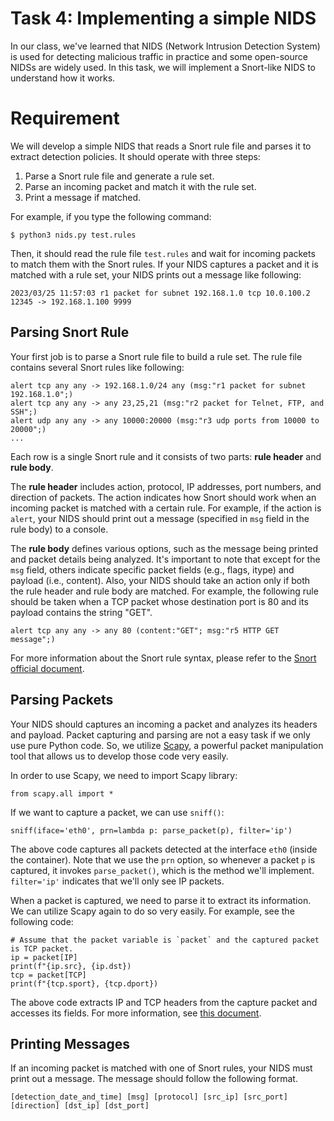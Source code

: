 # Task 4: Implementing a simple NIDS

In our class, we've learned that NIDS (Network Intrusion Detection System) is used for detecting malicious traffic in practice and some open-source NIDSs are widely used. In this task, we will implement a Snort-like NIDS to understand how it works.


# Requirement

We will develop a simple NIDS that reads a Snort rule file and parses it to extract detection policies. 
It should operate with three steps:
1. Parse a Snort rule file and generate a rule set.
2. Parse an incoming packet and match it with the rule set.
3. Print a message if matched.

For example, if you type the following command:

```
$ python3 nids.py test.rules
```

Then, it should read the rule file `test.rules` and wait for incoming packets to match them with the Snort rules. 
If your NIDS captures a packet and it is matched with a rule set, your NIDS prints out a message like following:

```
2023/03/25 11:57:03 r1 packet for subnet 192.168.1.0 tcp 10.0.100.2 12345 -> 192.168.1.100 9999
```
## Parsing Snort Rule

Your first job is to parse a Snort rule file to build a rule set.
The rule file contains several Snort rules like following:

```
alert tcp any any -> 192.168.1.0/24 any (msg:"r1 packet for subnet 192.168.1.0";)
alert tcp any any -> any 23,25,21 (msg:"r2 packet for Telnet, FTP, and SSH";)
alert udp any any -> any 10000:20000 (msg:"r3 udp ports from 10000 to 20000";)
...
```

Each row is a single Snort rule and it consists of two parts: **rule header** and **rule body**. 

The **rule header** includes action, protocol, IP addresses, port numbers, and direction of packets. The action indicates how Snort should work when an incoming packet is matched with a certain rule. For example, if the action is `alert`, your NIDS should print out a message (specified in `msg` field in the rule body) to a console.


The **rule body** defines various options, such as the message being printed and packet details being analyzed.
It's important to note that except for the `msg` field, others indicate specific packet fields (e.g., flags, itype) and payload (i.e., content). Also, your NIDS should take an action only if both the rule header and rule body are matched. For example, the following rule should be taken when a TCP packet whose destination port is 80 and its payload contains the string "GET".

```
alert tcp any any -> any 80 (content:"GET"; msg:"r5 HTTP GET message";)
```

For more information about the Snort rule syntax, please refer to the [Snort official document](https://docs.snort.org/rules/).

## Parsing Packets  

Your NIDS should captures an incoming a packet and analyzes its headers and payload. Packet capturing and parsing are not a easy task if we only use pure Python code. So, we utilize [Scapy](https://scapy.net/), a powerful packet manipulation tool that allows us to develop those code very easily.

In order to use Scapy, we need to import Scapy library:

```
from scapy.all import *
```

If we want to capture a packet, we can use `sniff()`:

```
sniff(iface='eth0', prn=lambda p: parse_packet(p), filter='ip')
```

The above code captures all packets detected at the interface `eth0` (inside the container). Note that we use the `prn` option, so whenever a packet `p` is captured, it invokes `parse_packet()`, which is the method we'll implement. `filter='ip'` indicates that we'll only see IP packets.

When a packet is captured, we need to parse it to extract its information. We can utilize Scapy again to do so very easily.
For example, see the following code:

```
# Assume that the packet variable is `packet` and the captured packet is TCP packet.
ip = packet[IP]
print(f"{ip.src}, {ip.dst})
tcp = packet[TCP]
print(f"{tcp.sport}, {tcp.dport})
```

The above code extracts IP and TCP headers from the capture packet and accesses its fields.
For more information, see [this document](https://scapy.readthedocs.io/en/latest/usage.html#starting-scapy).

## Printing Messages

If an incoming packet is matched with one of Snort rules, your NIDS must print out a message. The message should follow the following format.

```
[detection_date_and_time] [msg] [protocol] [src_ip] [src_port] [direction] [dst_ip] [dst_port]
```


